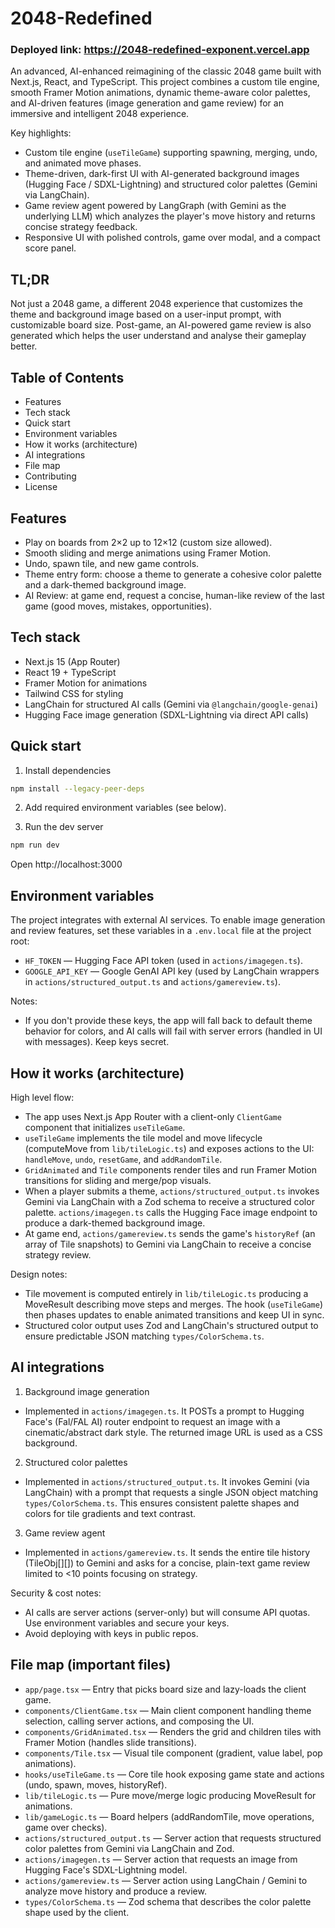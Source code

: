 # 2048-Redefined
### Deployed link: https://2048-redefined-exponent.vercel.app

An advanced, AI-enhanced reimagining of the classic 2048 game built with Next.js, React, and TypeScript. This project combines a custom tile engine, smooth Framer Motion animations, dynamic theme-aware color palettes, and AI-driven features (image generation and game review) for an immersive and intelligent 2048 experience.

Key highlights:
- Custom tile engine (`useTileGame`) supporting spawning, merging, undo, and animated move phases.
- Theme-driven, dark-first UI with AI-generated background images (Hugging Face / SDXL-Lightning) and structured color palettes (Gemini via LangChain).
- Game review agent powered by LangGraph (with Gemini as the underlying LLM) which analyzes the player's move history and returns concise strategy feedback.
- Responsive UI with polished controls, game over modal, and a compact score panel.

## TL;DR

Not just a 2048 game, a different 2048 experience that customizes the theme and background image based on a user-input prompt, with customizable board size. Post-game, an AI-powered game review is also generated which helps the user understand and analyse their gameplay better.

## Table of Contents

- Features
- Tech stack
- Quick start
- Environment variables
- How it works (architecture)
- AI integrations
- File map
- Contributing
- License

## Features

- Play on boards from 2×2 up to 12×12 (custom size allowed).
- Smooth sliding and merge animations using Framer Motion.
- Undo, spawn tile, and new game controls.
- Theme entry form: choose a theme to generate a cohesive color palette and a dark-themed background image.
- AI Review: at game end, request a concise, human-like review of the last game (good moves, mistakes, opportunities).

## Tech stack

- Next.js 15 (App Router)
- React 19 + TypeScript
- Framer Motion for animations
- Tailwind CSS for styling
- LangChain for structured AI calls (Gemini via `@langchain/google-genai`)
- Hugging Face image generation (SDXL-Lightning via direct API calls)

## Quick start

1. Install dependencies

```bash
npm install --legacy-peer-deps
```

2. Add required environment variables (see below).

3. Run the dev server

```bash
npm run dev
```

Open http://localhost:3000

## Environment variables

The project integrates with external AI services. To enable image generation and review features, set these variables in a `.env.local` file at the project root:

- `HF_TOKEN` — Hugging Face API token (used in `actions/imagegen.ts`).
- `GOOGLE_API_KEY` — Google GenAI API key (used by LangChain wrappers in `actions/structured_output.ts` and `actions/gamereview.ts`).

Notes:
- If you don't provide these keys, the app will fall back to default theme behavior for colors, and AI calls will fail with server errors (handled in UI with messages). Keep keys secret.

## How it works (architecture)

High level flow:

- The app uses Next.js App Router with a client-only `ClientGame` component that initializes `useTileGame`.
- `useTileGame` implements the tile model and move lifecycle (computeMove from `lib/tileLogic.ts`) and exposes actions to the UI: `handleMove`, `undo`, `resetGame`, and `addRandomTile`.
- `GridAnimated` and `Tile` components render tiles and run Framer Motion transitions for sliding and merge/pop visuals.
- When a player submits a theme, `actions/structured_output.ts` invokes Gemini via LangChain with a Zod schema to receive a structured color palette. `actions/imagegen.ts` calls the Hugging Face image endpoint to produce a dark-themed background image.
- At game end, `actions/gamereview.ts` sends the game's `historyRef` (an array of Tile snapshots) to Gemini via LangChain to receive a concise strategy review.

Design notes:
- Tile movement is computed entirely in `lib/tileLogic.ts` producing a MoveResult describing move steps and merges. The hook (`useTileGame`) then phases updates to enable animated transitions and keep UI in sync.
- Structured color output uses Zod and LangChain's structured output to ensure predictable JSON matching `types/ColorSchema.ts`.

## AI integrations

1) Background image generation

- Implemented in `actions/imagegen.ts`. It POSTs a prompt to Hugging Face's (Fal/FAL AI) router endpoint to request an image with a cinematic/abstract dark style. The returned image URL is used as a CSS background.

2) Structured color palettes

- Implemented in `actions/structured_output.ts`. It invokes Gemini (via LangChain) with a prompt that requests a single JSON object matching `types/ColorSchema.ts`. This ensures consistent palette shapes and colors for tile gradients and text contrast.

3) Game review agent

- Implemented in `actions/gamereview.ts`. It sends the entire tile history (TileObj[][]) to Gemini and asks for a concise, plain-text game review limited to <10 points focusing on strategy.

Security & cost notes:
- AI calls are server actions (server-only) but will consume API quotas. Use environment variables and secure your keys.
- Avoid deploying with keys in public repos.

## File map (important files)

- `app/page.tsx` — Entry that picks board size and lazy-loads the client game. 
- `components/ClientGame.tsx` — Main client component handling theme selection, calling server actions, and composing the UI.
- `components/GridAnimated.tsx` — Renders the grid and children tiles with Framer Motion (handles slide transitions).
- `components/Tile.tsx` — Visual tile component (gradient, value label, pop animations).
- `hooks/useTileGame.ts` — Core tile hook exposing game state and actions (undo, spawn, moves, historyRef).
- `lib/tileLogic.ts` — Pure move/merge logic producing MoveResult for animations.
- `lib/gameLogic.ts` — Board helpers (addRandomTile, move operations, game over checks).
- `actions/structured_output.ts` — Server action that requests structured color palettes from Gemini via LangChain and Zod.
- `actions/imagegen.ts` — Server action that requests an image from Hugging Face's SDXL-Lightning model.
- `actions/gamereview.ts` — Server action using LangChain / Gemini to analyze move history and produce a review.
- `types/ColorSchema.ts` — Zod schema that describes the color palette shape used by the client.
